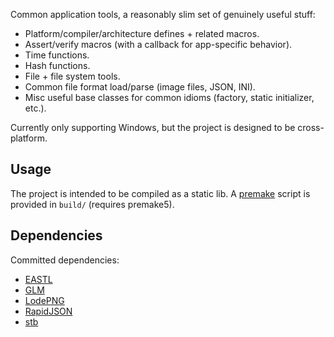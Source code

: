 Common application tools, a reasonably slim set of genuinely useful stuff:

- Platform/compiler/architecture defines + related macros.
- Assert/verify macros (with a callback for app-specific behavior).
- Time functions.
- Hash functions.
- File + file system tools.
- Common file format load/parse (image files, JSON, INI).
- Misc useful base classes for common idioms (factory, static initializer, etc.).

Currently only supporting Windows, but the project is designed to be cross-platform.

## Usage ##
The project is intended to be compiled as a static lib. A [premake](https://premake.github.io/) script is provided in `build/` (requires premake5).

## Dependencies ##
Committed dependencies:

- [EASTL](https://github.com/electronicarts/EASTL)
- [GLM](https://github.com/g-truc/glm)
- [LodePNG](http://lodev.org/lodepng/)
- [RapidJSON](http://rapidjson.org/)
- [stb](https://github.com/nothings/stb)
